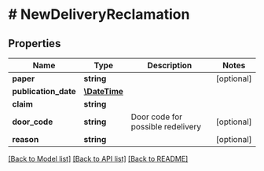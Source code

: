 # # NewDeliveryReclamation

## Properties

Name | Type | Description | Notes
------------ | ------------- | ------------- | -------------
**paper** | **string** |  | [optional] 
**publication_date** | [**\DateTime**](\DateTime.md) |  | 
**claim** | **string** |  | 
**door_code** | **string** | Door code for possible redelivery | [optional] 
**reason** | **string** |  | [optional] 

[[Back to Model list]](../../README.md#documentation-for-models) [[Back to API list]](../../README.md#documentation-for-api-endpoints) [[Back to README]](../../README.md)


